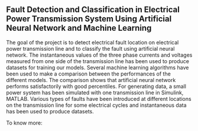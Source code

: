 ## Fault Detection and Classification in Electrical Power Transmission System Using Artificial Neural Network and Machine Learning

The goal of the project is to detect electrical fault location on electrical power transmission 
line and to classify the fault using artificial neural network. The instantaneous values of the 
three phase currents and voltages measured from one side of the transmission line has been 
used to produce datasets for training our models. Several machine learning 
algorithms have been used to make a comparison between the performances of the different models. The 
comparison shows that artificial neural network performs satisfactorily with good percentiles.
For generating data, a small power system has been simulated with one transmission line in 
Simulink, MATLAB. Various types of faults have been introduced at different locations on the 
transmission line for some electrical cycles and instantaneous data has been used to produce datasets.

To know more: 
